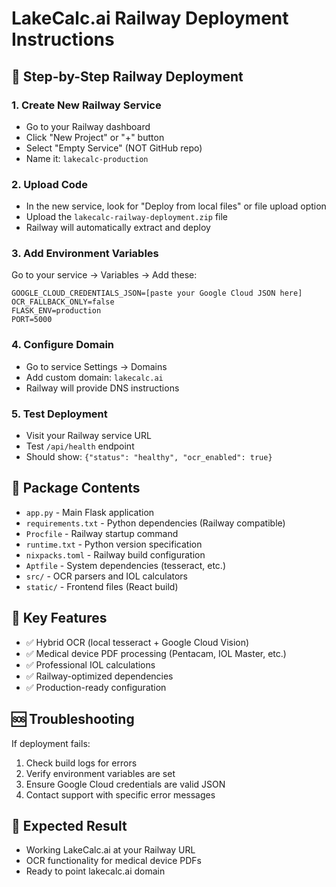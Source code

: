 # LakeCalc.ai Railway Deployment Instructions

## 🚂 Step-by-Step Railway Deployment

### 1. Create New Railway Service
- Go to your Railway dashboard
- Click "New Project" or "+" button
- Select "Empty Service" (NOT GitHub repo)
- Name it: `lakecalc-production`

### 2. Upload Code
- In the new service, look for "Deploy from local files" or file upload option
- Upload the `lakecalc-railway-deployment.zip` file
- Railway will automatically extract and deploy

### 3. Add Environment Variables
Go to your service → Variables → Add these:

```
GOOGLE_CLOUD_CREDENTIALS_JSON=[paste your Google Cloud JSON here]
OCR_FALLBACK_ONLY=false
FLASK_ENV=production
PORT=5000
```

### 4. Configure Domain
- Go to service Settings → Domains
- Add custom domain: `lakecalc.ai`
- Railway will provide DNS instructions

### 5. Test Deployment
- Visit your Railway service URL
- Test `/api/health` endpoint
- Should show: `{"status": "healthy", "ocr_enabled": true}`

## 📁 Package Contents
- `app.py` - Main Flask application
- `requirements.txt` - Python dependencies (Railway compatible)
- `Procfile` - Railway startup command
- `runtime.txt` - Python version specification
- `nixpacks.toml` - Railway build configuration
- `Aptfile` - System dependencies (tesseract, etc.)
- `src/` - OCR parsers and IOL calculators
- `static/` - Frontend files (React build)

## 🔧 Key Features
- ✅ Hybrid OCR (local tesseract + Google Cloud Vision)
- ✅ Medical device PDF processing (Pentacam, IOL Master, etc.)
- ✅ Professional IOL calculations
- ✅ Railway-optimized dependencies
- ✅ Production-ready configuration

## 🆘 Troubleshooting
If deployment fails:
1. Check build logs for errors
2. Verify environment variables are set
3. Ensure Google Cloud credentials are valid JSON
4. Contact support with specific error messages

## 🎯 Expected Result
- Working LakeCalc.ai at your Railway URL
- OCR functionality for medical device PDFs
- Ready to point lakecalc.ai domain

